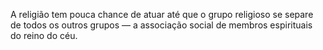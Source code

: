 A religião tem pouca chance de atuar até que o grupo religioso se separe de todos os outros grupos — a associação social de membros espirituais do reino do céu.